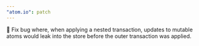 ```yaml
---
"atom.io": patch
---
```


🐛 Fix bug where, when applying a nested transaction, updates to mutable atoms would leak into the store before the outer transaction was applied.
